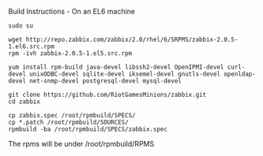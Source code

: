 Build Instructions - On an EL6 machine
  
    sudo su

    wget http://repo.zabbix.com/zabbix/2.0/rhel/6/SRPMS/zabbix-2.0.5-1.el6.src.rpm
    rpm -ivh zabbix-2.0.5-1.el5.src.rpm

    yum install rpm-build java-devel libssh2-devel OpenIPMI-devel curl-devel unixODBC-devel sqlite-devel iksemel-devel gnutls-devel openldap-devel net-snmp-devel postgresql-devel mysql-devel

    git clone https://github.com/RiotGamesMinions/zabbix.git
    cd zabbix

    cp zabbix.spec /root/rpmbuild/SPECS/
    cp *.patch /root/rpmbuild/SOURCES/
    rpmbuild -ba /root/rpmbuild/SPECS/zabbix.spec 

The rpms will be under /root/rpmbuild/RPMS
